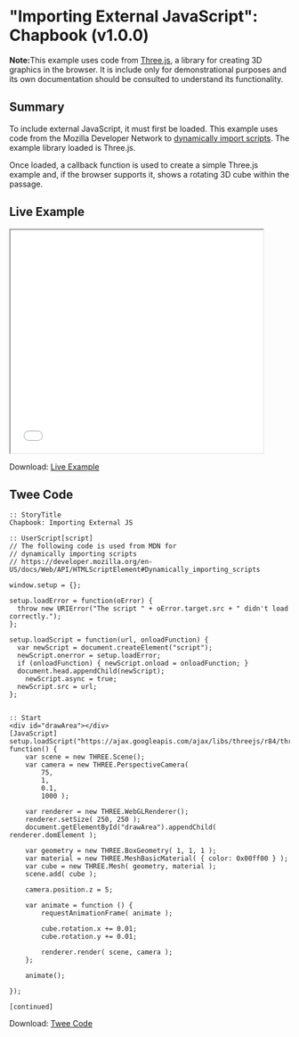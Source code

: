 # "Importing External JavaScript": Chapbook (v1.0.0)

<div class="alertbox information"><strong>Note:</strong>This example uses code from <a href="https://threejs.org/">Three.js</a>, a library for creating 3D graphics in the browser. It is include only for demonstrational purposes and its own documentation should be consulted to understand its functionality.</div>

## Summary

To include external JavaScript, it must first be loaded. This example uses code from the Mozilla Developer Network to [dynamically import scripts](https://developer.mozilla.org/en-US/docs/Web/API/HTMLScriptElement#Dynamically_importing_scripts). The example library loaded is Three.js.

Once loaded, a callback function is used to create a simple Three.js example and, if the browser supports it, shows a rotating 3D cube within the passage.

## Live Example

<section>
<iframe src="chapbook_importexternaljs_example.html" height=400 width=90%></iframe>

Download: <a href="chapbook_importexternaljs_example.html" target="_blank">Live Example</a>
</section>

## Twee Code

```twee
:: StoryTitle
Chapbook: Importing External JS

:: UserScript[script]
// The following code is used from MDN for
// dynamically importing scripts
// https://developer.mozilla.org/en-US/docs/Web/API/HTMLScriptElement#Dynamically_importing_scripts

window.setup = {};

setup.loadError = function(oError) {
  throw new URIError("The script " + oError.target.src + " didn't load correctly.");
};

setup.loadScript = function(url, onloadFunction) {
  var newScript = document.createElement("script");
  newScript.onerror = setup.loadError;
  if (onloadFunction) { newScript.onload = onloadFunction; }
  document.head.appendChild(newScript);
	newScript.async = true;
  newScript.src = url;
};


:: Start
<div id="drawArea"></div>
[JavaScript]
setup.loadScript("https://ajax.googleapis.com/ajax/libs/threejs/r84/three.min.js", function() {
	var scene = new THREE.Scene();
	var camera = new THREE.PerspectiveCamera( 
		75, 
		1,
		0.1,
		1000 );

	var renderer = new THREE.WebGLRenderer();
	renderer.setSize( 250, 250 );
	document.getElementById("drawArea").appendChild( renderer.domElement );

	var geometry = new THREE.BoxGeometry( 1, 1, 1 );
	var material = new THREE.MeshBasicMaterial( { color: 0x00ff00 } );
	var cube = new THREE.Mesh( geometry, material );
	scene.add( cube );

	camera.position.z = 5;

	var animate = function () {
		requestAnimationFrame( animate );

		cube.rotation.x += 0.01;
		cube.rotation.y += 0.01;

		renderer.render( scene, camera );
	};

	animate();
	
});

[continued]

```

Download: <a href="chapbook_importexternaljs_twee.txt" target="_blank">Twee Code</a>
